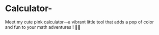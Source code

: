 # Calculator-
Meet my cute pink calculator—a vibrant little tool that adds a pop of color and fun to your math adventures ! 🌸🍓 
